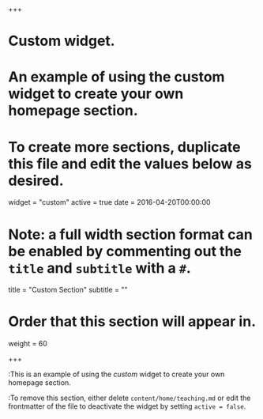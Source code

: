 +++
# Custom widget.
# An example of using the custom widget to create your own homepage section.
# To create more sections, duplicate this file and edit the values below as desired.
widget = "custom"
active = true
date = 2016-04-20T00:00:00

# Note: a full width section format can be enabled by commenting out the `title` and `subtitle` with a `#`.
title = "Custom Section"
subtitle = ""

# Order that this section will appear in.
weight = 60

+++

:This is an example of using the *custom* widget to create your own homepage section.

:To remove this section, either delete `content/home/teaching.md` or edit the frontmatter of the file to deactivate the widget by setting `active = false`.
